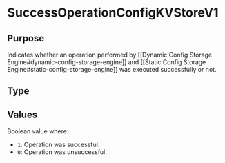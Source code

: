 # SuccessOperationConfigKVStoreV1


## Purpose

<!-- --8<-- [start:purpose] -->
Indicates whether an operation performed by [[Dynamic Config Storage Engine#dynamic-config-storage-engine]]
and [[Static Config Storage Engine#static-config-storage-engine]] was executed successfully or not.

<!-- --8<-- [end:purpose] -->

## Type


<!-- --8<-- [start:type] -->
<div class="type" markdown>



</div>
<!-- --8<-- [end:type] -->

## Values


Boolean value where:
- `1`: Operation was successful.
- `0`: Operation was unsuccessful.
